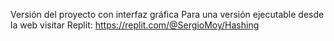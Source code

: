 Versión del proyecto con interfaz gráfica
Para una versión ejecutable desde la web visitar Replit:
https://replit.com/@SergioMoy/Hashing
